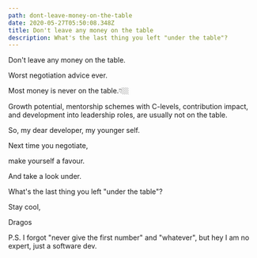 ```yaml
---
path: dont-leave-money-on-the-table
date: 2020-05-27T05:50:08.348Z
title: Don't leave any money on the table
description: What's the last thing you left "under the table"?
---
```

Don't leave any money on the table.

Worst negotiation advice ever.

Most money is never on the table.👇🏼

Growth potential, mentorship schemes with C-levels, contribution impact, and development into leadership roles, are usually not on the table.

So, my dear developer, my younger self.

Next time you negotiate,

make yourself a favour.

And take a look under.

What's the last thing you left "under the table"? 

Stay cool,

Dragos

P.S. I forgot "never give the first number" and "whatever", but hey I am no expert, just a software dev.[](https://www.linkedin.com/feed/hashtag/?highlightedUpdateUrns=urn%3Ali%3Aactivity%3A6671285627062890496&keywords=%23careeradvice&originTrackingId=JE6I4A%2BGQHC6273%2FDFUyCQ%3D%3D)
